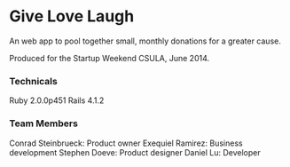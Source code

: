 Give Love Laugh
===============

An web app to pool together small, monthly donations for a greater cause.

Produced for the Startup Weekend CSULA, June 2014.

### Technicals

Ruby 2.0.0p451
Rails 4.1.2

### Team Members
Conrad Steinbrueck: Product owner
Exequiel Ramirez: Business development
Stephen Doeve: Product designer
Daniel Lu: Developer